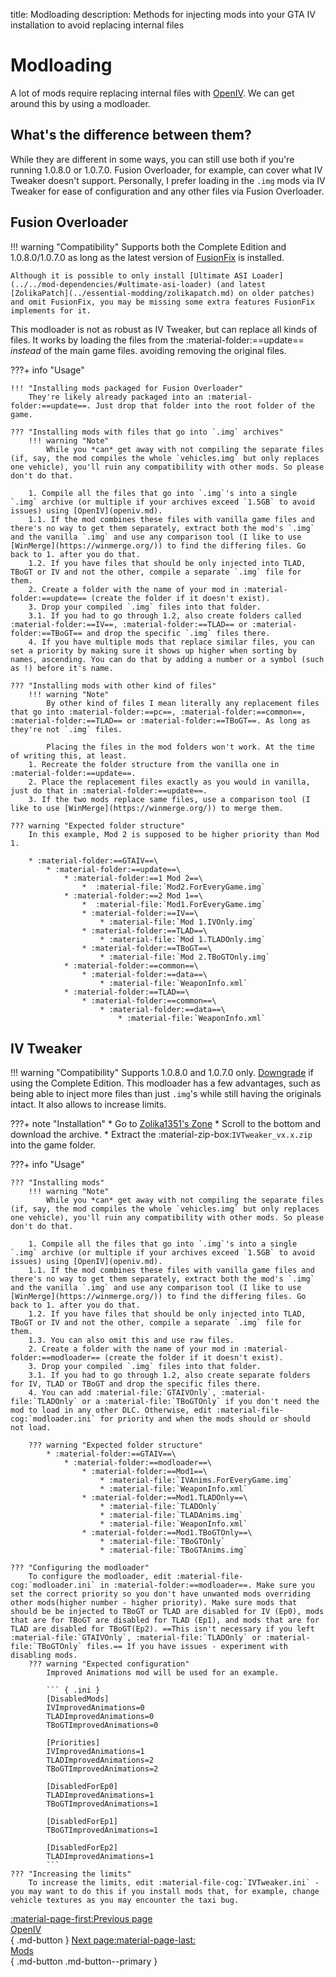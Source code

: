 title: Modloading
description: Methods for injecting mods into your GTA IV installation to avoid replacing internal files

# Modloading
A lot of mods require replacing internal files with [OpenIV](openiv.md). We can get around this by using a modloader.

## What's the difference between them?
While they are different in some ways, you can still use both if you're running 1.0.8.0 or 1.0.7.0. Fusion Overloader, for example, can cover what IV Tweaker doesn't support. Personally, I prefer loading in the `.img` mods via IV Tweaker for ease of configuration and any other files via Fusion Overloader.

## Fusion Overloader
!!! warning "Compatibility"
    Supports both the Complete Edition and 1.0.8.0/1.0.7.0 as long as the latest version of [FusionFix](../essential-modding/fusionfix.md) is installed.

    Although it is possible to only install [Ultimate ASI Loader](../../mod-dependencies/#ultimate-asi-loader) (and latest [ZolikaPatch](../essential-modding/zolikapatch.md) on older patches) and omit FusionFix, you may be missing some extra features FusionFix implements for it.
This modloader is not as robust as IV Tweaker, but can replace all kinds of files. It works by loading the files from the :material-folder:==update== *instead* of the main game files. avoiding removing the original files.

???+ info "Usage"

    !!! "Installing mods packaged for Fusion Overloader"
        They're likely already packaged into an :material-folder:==update==. Just drop that folder into the root folder of the game.

    ??? "Installing mods with files that go into `.img` archives"
        !!! warning "Note"
            While you *can* get away with not compiling the separate files (if, say, the mod compiles the whole `vehicles.img` but only replaces one vehicle), you'll ruin any compatibility with other mods. So please don't do that.

        1. Compile all the files that go into `.img`'s into a single `.img` archive (or multiple if your archives exceed `1.5GB` to avoid issues) using [OpenIV](openiv.md).
        1.1. If the mod combines these files with vanilla game files and there's no way to get them separately, extract both the mod's `.img` and the vanilla `.img` and use any comparison tool (I like to use [WinMerge](https://winmerge.org/)) to find the differing files. Go back to 1. after you do that.
        1.2. If you have files that should be only injected into TLAD, TBoGT or IV and not the other, compile a separate `.img` file for them.
        2. Create a folder with the name of your mod in :material-folder:==update== (create the folder if it doesn't exist).
        3. Drop your compiled `.img` files into that folder.
        3.1. If you had to go through 1.2, also create folders called :material-folder:==IV==, :material-folder:==TLAD== or :material-folder:==TBoGT== and drop the specific `.img` files there.
        4. If you have multiple mods that replace similar files, you can set a priority by making sure it shows up higher when sorting by names, ascending. You can do that by adding a number or a symbol (such as !) before it's name.

    ??? "Installing mods with other kind of files"
        !!! warning "Note"
            By other kind of files I mean literally any replacement files that go into :material-folder:==pc==, :material-folder:==common==, :material-folder:==TLAD== or :material-folder:==TBoGT==. As long as they're not `.img` files.

            Placing the files in the mod folders won't work. At the time of writing this, at least.
        1. Recreate the folder structure from the vanilla one in :material-folder:==update==.
        2. Place the replacement files exactly as you would in vanilla, just do that in :material-folder:==update==.
        3. If the two mods replace same files, use a comparison tool (I like to use [WinMerge](https://winmerge.org/)) to merge them.

    ??? warning "Expected folder structure"
        In this example, Mod 2 is supposed to be higher priority than Mod 1.

        * :material-folder:==GTAIV==\
            * :material-folder:==update==\
                * :material-folder:==1 Mod 2==\
                    *  :material-file:`Mod2.ForEveryGame.img`
                * :material-folder:==2 Mod 1==\
                    *  :material-file:`Mod1.ForEveryGame.img`
                    * :material-folder:==IV==\
                        * :material-file:`Mod 1.IVOnly.img`
                    * :material-folder:==TLAD==\
                        * :material-file:`Mod 1.TLADOnly.img`
                    * :material-folder:==TBoGT==\
                        * :material-file:`Mod 2.TBoGTOnly.img`
                * :material-folder:==common==\
                    * :material-folder:==data==\
                        * :material-file:`WeaponInfo.xml`
                * :material-folder:==TLAD==\
                    * :material-folder:==common==\
                        * :material-folder:==data==\
                            * :material-file:`WeaponInfo.xml`

## IV Tweaker
!!! warning "Compatibility"
    Supports 1.0.8.0 and 1.0.7.0 only. [Downgrade](../downgrading.md) if using the Complete Edition.
This modloader has a few advantages, such as being able to inject more files than just `.img`'s while still having the originals intact. It also allows to increase limits.

???+ note "Installation"
    * Go to [Zolika1351's Zone](https://zolika1351.pages.dev/mods/ivtweaker)
    * Scroll to the bottom and download the archive.
    * Extract the :material-zip-box:`IVTweaker_vx.x.zip` into the game folder.

???+ info "Usage"

    ??? "Installing mods"
        !!! warning "Note"
            While you *can* get away with not compiling the separate files (if, say, the mod compiles the whole `vehicles.img` but only replaces one vehicle), you'll ruin any compatibility with other mods. So please don't do that.

        1. Compile all the files that go into `.img`'s into a single `.img` archive (or multiple if your archives exceed `1.5GB` to avoid issues) using [OpenIV](openiv.md).
        1.1. If the mod combines these files with vanilla game files and there's no way to get them separately, extract both the mod's `.img` and the vanilla `.img` and use any comparison tool (I like to use [WinMerge](https://winmerge.org/)) to find the differing files. Go back to 1. after you do that.
        1.2. If you have files that should be only injected into TLAD, TBoGT or IV and not the other, compile a separate `.img` file for them.
        1.3. You can also omit this and use raw files.
        2. Create a folder with the name of your mod in :material-folder:==modloader== (create the folder if it doesn't exist).
        3. Drop your compiled `.img` files into that folder.
        3.1. If you had to go through 1.2, also create separate folders for IV, TLAD or TBoGT and drop the specific files there.
        4. You can add :material-file:`GTAIVOnly`, :material-file:`TLADOnly` or a :material-file:`TBoGTOnly` if you don't need the mod to load in any other DLC. Otherwise, edit :material-file-cog:`modloader.ini` for priority and when the mods should or should not load.

        ??? warning "Expected folder structure"
            * :material-folder:==GTAIV==\
                * :material-folder:==modloader==\
                    * :material-folder:==Mod1==\
                        * :material-file:`IVAnims.ForEveryGame.img`
                        * :material-file:`WeaponInfo.xml`
                    * :material-folder:==Mod1.TLADOnly==\
                        * :material-file:`TLADOnly`
                        * :material-file:`TLADAnims.img`
                        * :material-file:`WeaponInfo.xml`
                    * :material-folder:==Mod1.TBoGTOnly==\
                        * :material-file:`TBoGTOnly`
                        * :material-file:`TBoGTAnims.img`

    ??? "Configuring the modloader"
        To configure the modloader, edit :material-file-cog:`modloader.ini` in :material-folder:==modloader==. Make sure you set the correct priority so you don't have unwanted mods overriding other mods(higher number - higher priority). Make sure mods that should be be injected to TBoGT or TLAD are disabled for IV (Ep0), mods that are for TBoGT are disabled for TLAD (Ep1), and mods that are for TLAD are disabled for TBoGT(Ep2). ==This isn't necessary if you left :material-file:`GTAIVOnly`, :material-file:`TLADOnly` or :material-file:`TBoGTOnly` files.== If you have issues - experiment with disabling mods.
        ??? warning "Expected configuration"
            Improved Animations mod will be used for an example.

            ``` { .ini }
            [DisabledMods]
            IVImprovedAnimations=0
            TLADImprovedAnimations=0
            TBoGTImprovedAnimations=0

            [Priorities]
            IVImprovedAnimations=1
            TLADImprovedAnimations=2
            TBoGTImprovedAnimations=2

            [DisabledForEp0]
            TLADImprovedAnimations=1
            TBoGTImprovedAnimations=1

            [DisabledForEp1]
            TBoGTImprovedAnimations=1

            [DisabledForEp2]
            TLADImprovedAnimations=1
            ```
    ??? "Increasing the limits"
        To increase the limits, edit :material-file-cog:`IVTweaker.ini` - you may want to do this if you install mods that, for example, change vehicle textures as you may encounter the taxi bug.

[:material-page-first:Previous page <br>OpenIV</br>](openiv.md){ .md-button } [Next page:material-page-last: <br>Mods</br>](mods.md){ .md-button .md-button--primary }